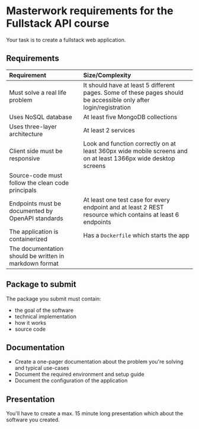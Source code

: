 # Masterwork requirements for the Fullstack API course

Your task is to create a fullstack web application.

## Requirements

| Requirement                                            | Size/Complexity                                                                                                   |
| :----------------------------------------------------- | :---------------------------------------------------------------------------------------------------------------- |
| Must solve a real life problem                         | It should have at least 5 different pages. Some of these pages should be accessible only after login/registration |
| Uses NoSQL database                                    | At least five MongoDB collections                                                                                 |
| Uses three-layer architecture                          | At least 2 services                                                                                               |
| Client side must be responsive                         | Look and function correctly on at least 360px wide mobile screens and on at least 1366px wide desktop screens     |
| Source-code must follow the clean code principals      |                                                                                                                   |
| Endpoints must be documented by OpenAPI standards      | At least one test case for every endpoint and at least 2 REST resource which contains at least 6 endpoints        |
| The application is containerized                       | Has a `Dockerfile` which starts the app                                                                           |
| The documentation should be written in markdown format |                                                                                                                   |

## Package to submit

The package you submit must contain:

- the goal of the software
- technical implementation
- how it works
- source code

## Documentation

- Create a one-pager documentation about the problem you're solving and typical
  use-cases
- Document the required environment and setup guide
- Document the configuration of the application

## Presentation

You'll have to create a max. 15 minute long presentation which about the 
software you created.

